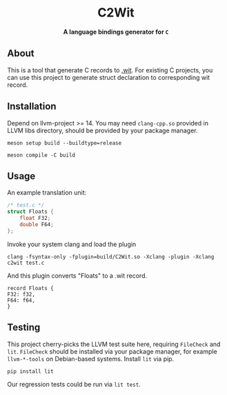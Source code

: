 <div align="center">
  <h1>C2Wit</code></h1>

  <p>
    <strong>A language bindings generator for <code>C</code></strong>
  </p>
</div>

## About

This is a tool that generate C records to [.wit](https://github.com/bytecodealliance/wit-bindgen).
For existing C projects, you can use this project to generate struct declaration to corresponding wit record.



## Installation

Depend on llvm-project >= 14. You may need `clang-cpp.so` provided in LLVM libs directory, should be provided by your package manager.

```
meson setup build --buildtype=release
```

```
meson compile -C build
```


## Usage

An example translation unit:

```C
/* test.c */
struct Floats {
    float F32;
    double F64;
};
```

Invoke your system clang and load the plugin

```
clang -fsyntax-only -fplugin=build/C2Wit.so -Xclang -plugin -Xclang c2wit test.c
```

And this plugin converts "Floats" to a .wit record.

```
record Floats {
F32: f32,
F64: f64,
}
```

## Testing

This project cherry-picks the LLVM test suite here, requiring `FileCheck` and `lit`. `FileCheck` should be installed via your package manager, for example `llvm-*-tools` on Debian-based systems. Install `lit` via pip.

```
pip install lit
```

Our regression tests could be run via `lit test`.
